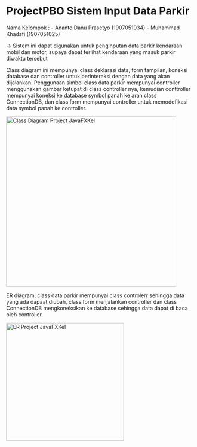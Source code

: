 # ProjectPBO Sistem Input Data Parkir
Nama Kelompok : - Ananto Danu Prasetyo (1907051034)
                - Muhammad Khadafi (1907051025)
                
-> Sistem ini dapat digunakan untuk penginputan data parkir kendaraan mobil dan motor, supaya dapat terlihat kendaraan yang masuk parkir diwaktu tersebut



Class diagram ini mempunyai class deklarasi data, form tampilan, koneksi database dan controller untuk berinteraksi dengan data yang akan dijalankan.
Penggunaan simbol class data parkir mempunyai controller menggunakan gambar ketupat di class controller nya, kemudian conttroller mempunyai koneksi ke database symbol panah ke arah class ConnectionDB, dan class form mempunyai controller untuk memodofikasi data symbol panah ke controller. 


<img width="455" alt="Class Diagram Project JavaFXKel" src="https://user-images.githubusercontent.com/77543408/105125618-69a52600-5b0f-11eb-8d9c-2e573d072e66.PNG">


ER diagram, class data parkir mempunyai class controlerr sehingga data yang ada dapaat diubah, class form menjalankan controller dan class ConnectionDB mengkoneksikan ke database sehingga data dapat di baca oleh controller.



<img width="315" alt="ER Project JavaFXKel" src="https://user-images.githubusercontent.com/77543408/105125628-71fd6100-5b0f-11eb-95c1-050aed9c90c1.PNG">
